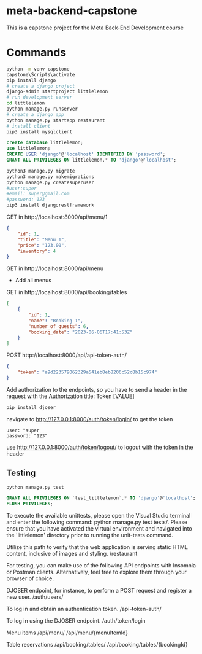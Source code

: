 # meta-backend-capstone
This is a capstone project for the Meta Back-End Development course

# Commands

``` bash
python -m venv capstone
capstone\Scripts\activate
pip install django
# create a django project
django-admin startproject littlelemon
# run development server
cd littlelemon
python manage.py runserver
# create a django app 
python manage.py startapp restaurant
# install client
pip3 install mysqlclient
```

```sql
create database littlelemon;
use littlelemon;
CREATE USER 'django'@'localhost' IDENTIFIED BY 'password';
GRANT ALL PRIVILEGES ON littlelemon.* TO 'django'@'localhost';
```

```bash
python3 manage.py migrate 
python3 manage.py makemigrations
python manage.py createsuperuser
#user:super
#email: super@gmail.com
#password: 123
pip3 install djangorestframework
```

GET in 
http://localhost:8000/api/menu/1

```json
{
    "id": 1,
    "title": "Menu 1",
    "price": "123.00",
    "inventory": 4
}
```
GET in 
http://localhost:8000/api/menu

- Add all menus

GET in 
http://localhost:8000/api/booking/tables

```json
[
    {
        "id": 1,
        "name": "Booking 1",
        "number_of_guests": 6,
        "booking_date": "2023-06-06T17:41:53Z"
    }
]
```
POST http://localhost:8000/api/api-token-auth/
```json
{
    "token": "a9d223579062329a541eb8eb8206c52c8b15c974"
}
```

Add authorization to the endpoints, so you have to send a header in the request with the Authorization title: Token [VALUE]

```bash
pip install djoser
```

navigate to http://127.0.0.1:8000/auth/token/login/ to get the token  
```
user: "super  
password: "123"
```

use http://127.0.0.1:8000/auth/token/logout/ to logout with the token in the header

## Testing
```bash
python manage.py test
```

```sql
GRANT ALL PRIVILEGES ON `test_littlelemon`.* TO 'django'@'localhost';
FLUSH PRIVILEGES;
```

To execute the available unittests, please open the Visual Studio terminal and enter the following command: python manage.py test tests/.
Please ensure that you have activated the virtual environment and navigated into the 'littlelemon' directory prior to running the unit-tests command.

Utilize this path to verify that the web application is serving static HTML content, inclusive of images and styling.
/restaurant

For testing, you can make use of the following API endpoints with Insomnia or Postman clients.
Alternatively, feel free to explore them through your browser of choice.

DJOSER endpoint, for instance, to perform a POST request and register a new user.
/auth/users/

To log in and obtain an authentication token.
/api-token-auth/

To log in using the DJOSER endpoint.
/auth/token/login

Menu items
/api/menu/
/api/menu/{menuItemId}

Table reservations
/api/booking/tables/
/api/booking/tables/{bookingId}